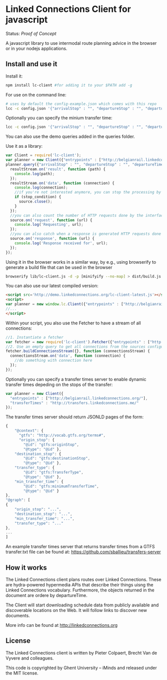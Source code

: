 # Linked Connections Client for javascript

Status: _Proof of Concept_

A javascript library to use intermodal route planning advice in the browser or in your nodejs applications.

## Install and use it

Install it:
```bash
npm install lc-client #for adding it to your $PATH add -g
```

For use on the command line:
```bash
# uses by default the config-example.json which comes with this repo
lcc -c config.json '{"arrivalStop" : "", "departureStop" : "", "departureTime": ""}'
```
Optionally you can specify the minium transfer time:
```bash
lcc -c config.json '{"arrivalStop" : "", "departureStop" : "", "departureTime": "", "minimumTransferTime": 60}'
```

You can also use the demo queries added in the queries folder.

Use it as a library:
```javascript
var Client = require('lc-client');
var planner = new Client({"entrypoints" : ["http://belgianrail.linkedconnections.org/"]});
planner.query({"arrivalStop" : "", "departureStop" : "", "departureTime": ""}, function (resultStream, source) {
  resultStream.on('result', function (path) {
    console.log(path);
  });
  resultStream.on('data', function (connection) {
    console.log(connection);
    //if you're not interested anymore, you can stop the processing by doing this
    if (stop_condition) {
      source.close();
    }
  });
  //you can also count the number of HTTP requests done by the interface as follows
  source.on('request', function (url) {
    console.log('Requesting', url);
  });
  //you can also catch when a response is generated HTTP requests done by the interface as follows
  source.on('response', function (url) {
    console.log('Response received for', url);
  });
});
```

Using it in the browser works in a similar way, by e.g., using browserify to generate a build file that can be used in the browser
```bash
browserify lib/lc-client.js -d -p [minifyify --no-map] > dist/build.js
```

You can also use our latest compiled version:
```html
<script src='http://demo.linkedconnections.org/lc-client-latest.js'></script>
<script>
var planner = new window.lc.Client({"entrypoints" : ["http://belgianrail.linkedconnections.org/"]});
//...
</script>
```

Within your script, you also use the Fetcher to have a stream of all connections:

```javascript
//1. Instantiate a fetcher
var fetcher = new require('lc-client').Fetcher({"entrypoints" : ["http://belgianrail.linkedconnections.org/"]});
//2. Use an empty query to get all connections from the sources configured in the fetcher
fetcher.buildConnectionsStream({}, function (connectionsStream) {
  connectionsStream.on('data', function (connection) {
    //do something with connection here
  });
});
```

Optionally you can specify a transfer times server to enable dynamic transfer times depeding on the stops of the transfer:
```javascript
var planner = new Client({
  "entrypoints" : ["http://belgianrail.linkedconnections.org/"],
  "transferTimes" : "http://transfers.linkedconnections.me/"
});
```
The transfer times server should return JSONLD pages of the form:
```javascript
{
    "@context": {
      "gtfs": "http://vocab.gtfs.org/terms#",
      "origin_stop": {
        "@id": "gtfs:originStop",
        "@type": "@id" },
    "destination_stop": {
        "@id": "gtfs:destinationStop",
        "@type": "@id" },
    "transfer_type": {
        "@id": "gtfs:TransferType",
        "@type": "@id" },
    "min_transfer_time": {
        "@id": "gtfs:minimumTransferTime",
        "@type": "@id" }
},
"@graph": [
{
    "origin_stop": "...",
    "destination_stop": "...",
    "min_transfer_time": "...",
    "transfer_type": "..."
},
...
]
```
An example transfer times server that returns transfer times from a GTFS transfer.txt file can be found at: https://github.com/sballieu/transfers-server

## How it works

The Linked Connections client plans routes over Linked Connections. These are hydra-powered hypermedia APIs that describe their things uisng the Linked Connections vocabulary. Furthermore, the objects returned in the document are ordere by departureTime.

The Client will start downloading schedule data from publicly available and discoverable locations on the Web. It will follow links to discover new documents.

More info can be found at http://linkedconnections.org

## License

The Linked Connections client is written by Pieter Colpaert, Brecht Van de Vyvere and colleagues.

This code is copyrighted by Ghent University – iMinds and released under the MIT license.
